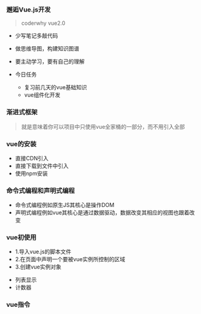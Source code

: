 ### 邂逅Vue.js开发
> coderwhy vue2.0
- 少写笔记多敲代码
- 做思维导图，构建知识图谱
- 要主动学习，要有自己的理解

- 今日任务
  + 复习前几天的vue基础知识
  + vue组件化开发

### 渐进式框架
> 就是意味着你可以项目中只使用vue全家桶的一部分，而不用引入全部

### vue的安装
  + 直接CDN引入
  + 直接下载到文件中引入
  + 使用npm安装

### 命令式编程和声明式编程
  + 命令式编程例如原生JS其核心是操作DOM
  + 声明式编程例如vue其核心是通过数据驱动，数据改变其相应的视图也跟着改变

### vue初使用
  + 1.导入vue.js的脚本文件
  + 2.在页面中声明一个要被vue实例所控制的区域
  + 3.创建vue实例对象
- 列表显示
- 计数器


### vue指令
